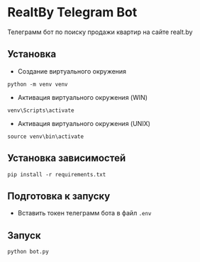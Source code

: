 # RealtBy Telegram Bot

Телеграмм бот по поиску продажи квартир на сайте realt.by

## Установка

* Создание виртуального окружения

`python -m venv venv`

* Активация виртуального окружения (WIN)

`venv\Scripts\activate`

* Активация виртуального окружения (UNIX)

`source venv\bin\activate`

## Установка зависимостей

`pip install -r requirements.txt`

## Подготовка к запуску

* Вставить токен телеграмм бота в файл `.env`

## Запуск

`python bot.py`